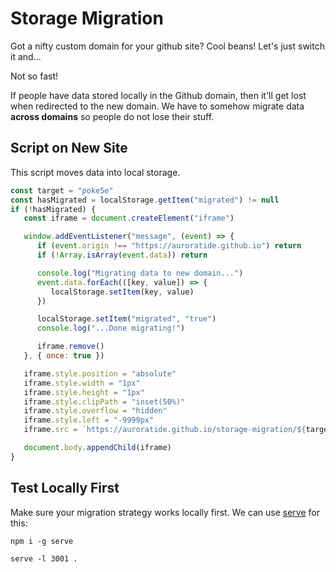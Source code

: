 # Storage Migration

Got a nifty custom domain for your github site? Cool beans! Let's just switch it and...

Not so fast!

If people have data stored locally in the Github domain, then it'll get lost when redirected to the new domain. We have to somehow migrate data **across domains** so people do not lose their stuff.

## Script on New Site

This script moves data into local storage.

```javascript
const target = "poke5e"
const hasMigrated = localStorage.getItem("migrated") != null
if (!hasMigrated) {
   const iframe = document.createElement("iframe")

   window.addEventListener("message", (event) => {
      if (event.origin !== "https://auroratide.github.io") return
      if (!Array.isArray(event.data)) return

      console.log("Migrating data to new domain...")
      event.data.forEach(([key, value]) => {
         localStorage.setItem(key, value)
      })

      localStorage.setItem("migrated", "true")
      console.log("...Done migrating!")

      iframe.remove()
   }, { once: true })

   iframe.style.position = "absolute"
   iframe.style.width = "1px"
   iframe.style.height = "1px"
   iframe.style.clipPath = "inset(50%)"
   iframe.style.overflow = "hidden"
   iframe.style.left = "-9999px"
   iframe.src = `https://auroratide.github.io/storage-migration/${target}`

   document.body.appendChild(iframe)
}
```

## Test Locally First

Make sure your migration strategy works locally first. We can use [serve](https://www.npmjs.com/package/serve) for this:

```
npm i -g serve

serve -l 3001 .
```
